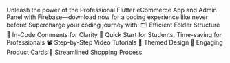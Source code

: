 Unleash the power of the Professional Flutter eCommerce App and Admin Panel with Firebase—download now for a coding experience like never before! Supercharge your coding journey with:
🗂️ Efficient Folder Structure
💬 In-Code Comments for Clarity
🚀 Quick Start for Students, Time-saving for Professionals
📽️ Step-by-Step Video Tutorials
🎨 Themed Design
🛒 Engaging Product Cards
🛒 Streamlined Shopping Process
